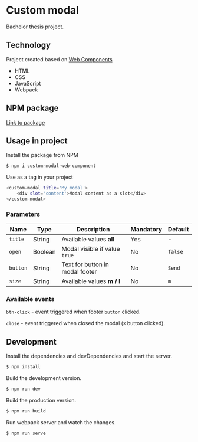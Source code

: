 # Custom modal
Bachelor thesis project.

## Technology
Project created based on [Web Components](https://www.webcomponents.org/introduction)
* HTML
* CSS
* JavaScript 
* Webpack

## NPM package
[Link to package](https://www.npmjs.com/package/custom-modal-web-component)

## Usage in project
Install the package from NPM

```sh
$ npm i custom-modal-web-component
```

Use as a tag in your project

```sh
<custom-modal title='My modal'>
    <div slot='content'>Modal content as a slot</div>
</custom-modal>
```

### Parameters

Name | Type | Description | Mandatory | Default
--- | --- | --- | --- | ---
`title` | String | Available values **all** | Yes | -
`open` | Boolean | Modal visible if value `true` | No | `false`
`button` | String | Text for button in modal footer | No | `Send`
`size` | String | Available values **m / l** | No | `m`

### Available events
```btn-click```  - event triggered when footer `button` clicked.

```close```  - event triggered when closed the modal (`X` button clicked).


## Development

Install the dependencies and devDependencies and start the server.

```sh
$ npm install
```

Build the development version.

```sh
$ npm run dev
```

Build the production version.

```sh
$ npm run build
```

Run webpack server and watch the changes.

```sh
$ npm run serve
```
